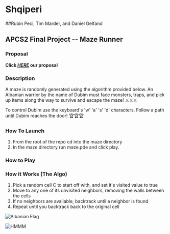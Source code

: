 # Shqiperi
##Rubin Peci, Tim Marder, and Daniel Gelfand
## APCS2 Final Project -- Maze Runner

### Proposal
**Click [_HERE_](./docs/proposal.pdf) our proposal**

### Description
A maze is randomly generated using the algorithm provided below. An Albanian warrior by the name of Dubim must face monsters, traps, and pick up items along the way to survive and escape the maze! ⚔️⚔️⚔️

To control Dubim use the keyboard's 'w' 'a' 's' 'd' characters. Follow a path until Dubim reaches the door! 🏆🏆🏆

### How To Launch
1. From the root of the repo cd into the maze directory
2. In the maze directory run maze.pde and click play.

### How to Play


### How it Works (The Algo)
1. Pick a random cell C to start off with, and set it's visited value to true
2. Move to any one of its unvisited neighbors, removing the walls between the cells
3. If no neighbors are available, backtrack until a neighbor is found
4. Repeat until you backtrack back to the original cell


![Albanian Flag](https://upload.wikimedia.org/wikipedia/commons/thumb/3/36/Flag_of_Albania.svg/2000px-Flag_of_Albania.svg.png)

![HMMM](https://i.redd.it/01xn93tp6d001.jpg)

